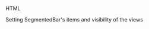 HTML
<snippet id='segmentedbar-show-views'/>

Setting SegmentedBar's items and visibility of the views
<snippet id='segmentedbar-items-setting-visibility'/>